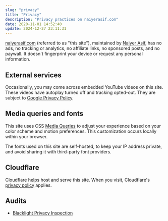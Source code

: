 ```yaml
---
slug: "privacy"
title: "Privacy"
description: "Privacy practices on naiyerasif.com"
date: 2020-11-01 14:52:40
update: 2024-12-27 23:11:31
---
```


[naiyerasif.com](/) (referred to as "this site"), maintained by [Naiyer Asif](/about/), has no ads, no tracking or analytics, no affiliate links, no sponsored posts, and no paywall. It doesn't fingerprint your device or request any personal information.

## External services

Occasionally, you may come across embedded YouTube videos on this site. These videos have autoplay turned off and tracking opted-out. They are subject to [Google Privacy Policy](https://policies.google.com/privacy).

## Media queries and fonts

This site uses CSS [Media Queries](https://developer.mozilla.org/en-US/docs/Web/CSS/Media_Queries/Using_media_queries#media_features) to adjust your experience based on your color scheme and motion preferences. This customization occurs locally within your browser.

The fonts used on this site are self-hosted, to keep your IP address private, and avoid sharing it with third-party font providers.

## Cloudflare

Cloudflare helps host and serve this site. When you visit, Cloudflare's [privacy policy](https://www.cloudflare.com/privacypolicy/) applies.

## Audits

- [Blacklight Privacy Inspection](https://themarkup.org/blacklight?url=www.naiyerasif.com)
